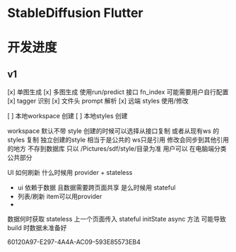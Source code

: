 # StableDiffusion Flutter 


# 开发进度
## v1
[x] 单图生成
[x] 多图生成 使用run/predict 接口 fn_index 可能需要用户自行配置
[x] tagger 识别
[x] 文件头 prompt 解析
[x] 远端 styles 使用/修改

[ ] 本地workspace 创建
[ ] 本地styles 创建


workspace 默认不带 style 创建的时候可以选择从接口复制  或者从现有ws 的 styles 复制
独立创建的style 相当于是公共的 ws只是引用  修改会同步到其他引用的地方  不存到数据库  只以 /Pictures/sdf/style/目录为准  用户可以 在电脑端分类公共部分


UI 如何刷新
什么时候用 provider + stateless
* ui 依赖于数据 且数据需要跨页面共享
是么时候用 stateful
* 列表/刷新 item可以用provider
*

数据何时获取
stateless 上一个页面传入
stateful initState async 方法  可能导致build 时数据未准备好

60120A97-E297-4A4A-AC09-593E85573EB4
